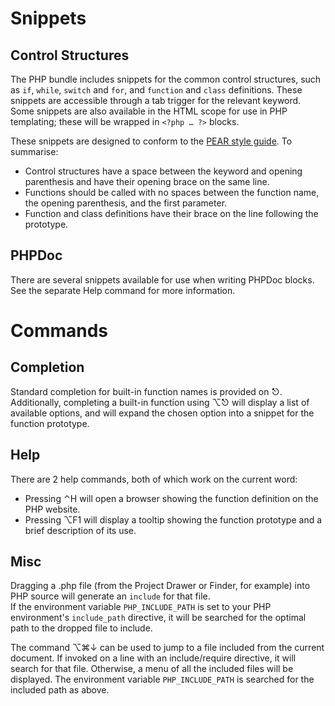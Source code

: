 # Snippets

## Control Structures

The PHP bundle includes snippets for the common control structures, such as `if`, `while`, `switch` and `for`, and `function` and `class` definitions.
These snippets are accessible through a tab trigger for the relevant keyword.  
Some snippets are also available in the HTML scope for use in PHP templating; these will be wrapped in `<?php … ?>` blocks.

These snippets are designed to conform to the [PEAR style guide][styleguide]. To summarise:

  * Control structures have a space between the keyword and opening parenthesis and have their opening brace on the same line.
  * Functions should be called with no spaces between the function name, the opening parenthesis, and the first parameter.
  * Function and class definitions have their brace on the line following the prototype.

[styleguide]: http://www.go-pear.org/manual/en/standards.php

## PHPDoc

There are several snippets available for use when writing PHPDoc blocks. See the separate Help command for more information.

# Commands

## Completion

Standard completion for built-in function names is provided on ⎋.  
Additionally, completing a built-in function using ⌥⎋ will display a list of available options, and will expand the chosen option into a snippet for the function prototype.

## Help

There are 2 help commands, both of which work on the current word:

  * Pressing ⌃H will open a browser showing the function definition on the PHP website.
  * Pressing ⌥F1 will display a tooltip showing the function prototype and a brief description of its use.

## Misc

Dragging a .php file (from the Project Drawer or Finder, for example) into PHP source will generate an `include` for that file.  
If the environment variable `PHP_INCLUDE_PATH` is set to your PHP environment's `include_path` directive, it will be searched for the optimal path to the dropped file to include.

The command ⌥⌘↓ can be used to jump to a file included from the current document. If invoked on a line with an include/require directive, it will search for that file. Otherwise, a menu of all the included files will be displayed. The environment variable `PHP_INCLUDE_PATH` is searched for the included path as above.